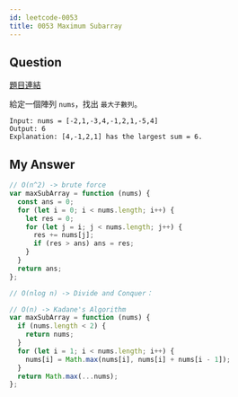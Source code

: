 ```yaml
---
id: leetcode-0053
title: 0053 Maximum Subarray
---
```


## Question

[題目連結](https://leetcode.com/problems/maximum-subarray/)

給定一個陣列 `nums`，找出 `最大子數列`。

```
Input: nums = [-2,1,-3,4,-1,2,1,-5,4]
Output: 6
Explanation: [4,-1,2,1] has the largest sum = 6.
```

## My Answer

```js
// O(n^2) -> brute force
var maxSubArray = function (nums) {
  const ans = 0;
  for (let i = 0; i < nums.length; i++) {
    let res = 0;
    for (let j = i; j < nums.length; j++) {
      res += nums[j];
      if (res > ans) ans = res;
    }
  }
  return ans;
};

// O(nlog n) -> Divide and Conquer：

// O(n) -> Kadane's Algorithm
var maxSubArray = function (nums) {
  if (nums.length < 2) {
    return nums;
  }
  for (let i = 1; i < nums.length; i++) {
    nums[i] = Math.max(nums[i], nums[i] + nums[i - 1]);
  }
  return Math.max(...nums);
};
```
